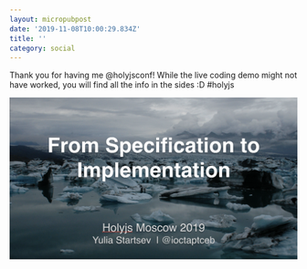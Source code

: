 ```yaml
---
layout: micropubpost
date: '2019-11-08T10:00:29.834Z'
title: ''
category: social
---
```


Thank you for having me @holyjsconf! While the live coding demo might not have worked, you will find all
the info in the sides :D #holyjs

[![Spidermonkey Implmentation](/images/holyjs_image.png)](/images/holyjs_pdf.pdf)
